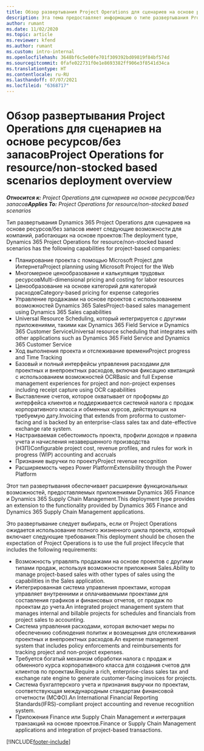 ```yaml
---
title: Обзор развертывания Project Operations для сценариев на основе ресурсов/без запасов
description: Эта тема предоставляет информацию о типе развертывания Project Operations для сценариев на основе ресурсов/без запасов.
author: rumant
ms.date: 11/02/2020
ms.topic: article
ms.reviewer: kfend
ms.author: rumant
ms.custom: intro-internal
ms.openlocfilehash: 3648bf6c5e00fe701f309392bd09819f84bf574d
ms.sourcegitcommit: 0fafe022731f0e1e8693382ff906e3f8541d34ca
ms.translationtype: HT
ms.contentlocale: ru-RU
ms.lasthandoff: 07/07/2021
ms.locfileid: "6368717"
---
```

# <a name="project-operations-for-resourcenon-stocked-based-scenarios-deployment-overview"></a><span data-ttu-id="b01d8-103">Обзор развертывания Project Operations для сценариев на основе ресурсов/без запасов</span><span class="sxs-lookup"><span data-stu-id="b01d8-103">Project Operations for resource/non-stocked based scenarios deployment overview</span></span>

<span data-ttu-id="b01d8-104">_**Относится к:** Project Operations для сценариев на основе ресурсов/без запасов_</span><span class="sxs-lookup"><span data-stu-id="b01d8-104">_**Applies To:** Project Operations for resource/non-stocked based scenarios_</span></span>

<span data-ttu-id="b01d8-105">Тип развертывания Dynamics 365 Project Operations для сценариев на основе ресурсов/без запасов имеет следующие возможности для компаний, работающих на основе проектов:</span><span class="sxs-lookup"><span data-stu-id="b01d8-105">The deployment type, Dynamics 365 Project Operations for resource/non-stocked based scenarios has the following capabilities for project-based companies:</span></span>

- <span data-ttu-id="b01d8-106">Планирование проекта с помощью Microsoft Project для Интернета</span><span class="sxs-lookup"><span data-stu-id="b01d8-106">Project planning using Microsoft Project for the Web</span></span>
- <span data-ttu-id="b01d8-107">Многомерное ценообразование и калькуляция трудовых ресурсов</span><span class="sxs-lookup"><span data-stu-id="b01d8-107">Multi-dimensional pricing and costing for labor resources</span></span>
- <span data-ttu-id="b01d8-108">Ценообразование на основе категорий для категорий расходов</span><span class="sxs-lookup"><span data-stu-id="b01d8-108">Category-based pricing for expense categories</span></span>
- <span data-ttu-id="b01d8-109">Управление продажами на основе проектов с использованием возможностей Dynamics 365 Sales</span><span class="sxs-lookup"><span data-stu-id="b01d8-109">Project-based sales management using Dynamics 365 Sales capabilities</span></span>
- <span data-ttu-id="b01d8-110">Universal Resource Scheduling, который интегрируется с другими приложениями, такими как Dynamics 365 Field Service и Dynamics 365 Customer Service</span><span class="sxs-lookup"><span data-stu-id="b01d8-110">Universal resource scheduling that integrates with other applications such as Dynamics 365 Field Service and Dynamics 365 Customer Service</span></span>
- <span data-ttu-id="b01d8-111">Ход выполнения проекта и отслеживание времени</span><span class="sxs-lookup"><span data-stu-id="b01d8-111">Project progress and Time Tracking</span></span>
- <span data-ttu-id="b01d8-112">Базовый и полный интерфейсы управления расходами для проектных и внепроектных расходов, включая фиксацию квитанций с использованием возможностей OCR</span><span class="sxs-lookup"><span data-stu-id="b01d8-112">Basic and full Expense management experiences for project and non-project expenses including receipt capture using OCR capabilities</span></span>
- <span data-ttu-id="b01d8-113">Выставление счетов, которое охватывает от проформы до интерфейса клиентов и поддерживается системой налога с продаж корпоративного класса и обменных курсов, действующих на требуемую дату.</span><span class="sxs-lookup"><span data-stu-id="b01d8-113">Invoicing that extends from proforma to customer-facing and is backed by an enterprise-class sales tax and date-effective exchange rate system.</span></span>
- <span data-ttu-id="b01d8-114">Настраиваемая себестоимость проекта, профили доходов и правила учета и начисления незавершенного производства (НЗП)</span><span class="sxs-lookup"><span data-stu-id="b01d8-114">Configurable project cost, revenue profiles, and rules for work in progress (WIP) accounting and accruals</span></span>
- <span data-ttu-id="b01d8-115">Признание выручки по проекту</span><span class="sxs-lookup"><span data-stu-id="b01d8-115">Project revenue recognition</span></span>
- <span data-ttu-id="b01d8-116">Расширяемость через Power Platform</span><span class="sxs-lookup"><span data-stu-id="b01d8-116">Extensibility through the Power Platform</span></span>

<span data-ttu-id="b01d8-117">Этот тип развертывания обеспечивает расширение функциональных возможностей, предоставляемых приложениями Dynamics 365 Finance и Dynamics 365 Supply Chain Management.</span><span class="sxs-lookup"><span data-stu-id="b01d8-117">This deployment type provides an extension to the functionality provided by Dynamics 365 Finance and Dynamics 365 Supply Chain Management applications.</span></span>

<span data-ttu-id="b01d8-118">Это развертывание следует выбирать, если от Project Operations ожидается использование полного жизненного цикла проекта, который включает следующие требования:</span><span class="sxs-lookup"><span data-stu-id="b01d8-118">This deployment should be chosen the expectation of Project Operations is to use the full project lifecycle that includes the following requirements:</span></span>

- <span data-ttu-id="b01d8-119">Возможность управлять продажами на основе проектов с другими типами продаж, используя возможности приложения Sales.</span><span class="sxs-lookup"><span data-stu-id="b01d8-119">Ability to manage project-based sales with other types of sales using the capabilities in the Sales application.</span></span>
- <span data-ttu-id="b01d8-120">Интегрированная система управления проектами, которая управляет внутренними и оплачиваемыми проектами для составления графиков и финансовых отчетов, от продаж по проектам до учета.</span><span class="sxs-lookup"><span data-stu-id="b01d8-120">An integrated project management system that manages internal and billable projects for schedules and financials from project sales to accounting.</span></span>
- <span data-ttu-id="b01d8-121">Система управления расходами, которая включает меры по обеспечению соблюдения политик и возмещения для отслеживания проектных и внепроектных расходов.</span><span class="sxs-lookup"><span data-stu-id="b01d8-121">An expense management system that includes policy enforcements and reimbursements for tracking project and non-project expenses.</span></span>
- <span data-ttu-id="b01d8-122">Требуется богатый механизм обработки налога с продаж и обменного курса корпоративного класса для создания счетов для клиентов по проектам.</span><span class="sxs-lookup"><span data-stu-id="b01d8-122">Require a rich, enterprise-class sales tax and exchange rate engine to generate customer-facing invoices for projects.</span></span>
- <span data-ttu-id="b01d8-123">Система бухгалтерского учета и признания выручки по проектам, соответствующая международным стандартам финансовой отчетности (МСФО).</span><span class="sxs-lookup"><span data-stu-id="b01d8-123">An International Financial Reporting Standards(IFRS)-compliant project accounting and revenue recognition system.</span></span>
- <span data-ttu-id="b01d8-124">Приложения Finance или Supply Chain Management и интеграция транзакций на основе проектов.</span><span class="sxs-lookup"><span data-stu-id="b01d8-124">Finance or Supply Chain Management applications and integration of project-based transactions.</span></span>


[!INCLUDE[footer-include](../includes/footer-banner.md)]